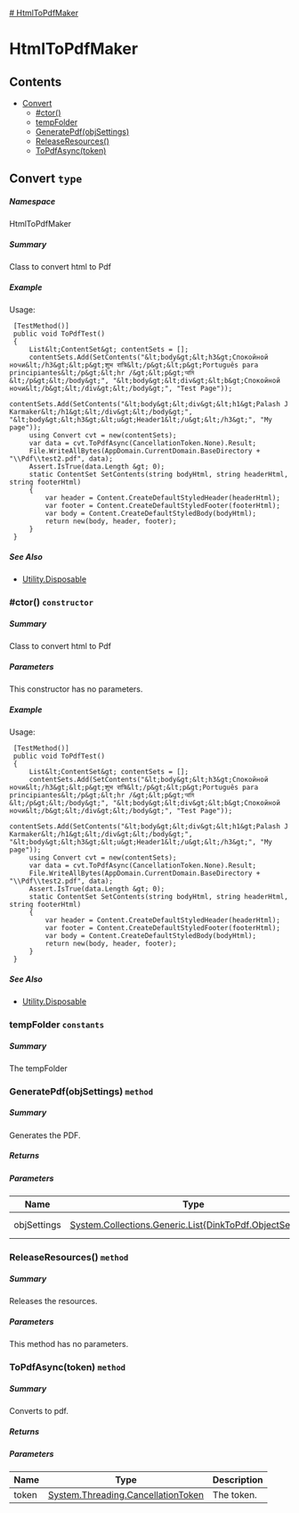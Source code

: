 [# HtmlToPdfMaker](https://github.com/PalashKarmaker/HtmlToPdfMaker/wiki)
<a name='assembly'></a>
# HtmlToPdfMaker

## Contents

- [Convert](#T-HtmlToPdfMaker-Convert 'HtmlToPdfMaker.Convert')
  - [#ctor()](#M-HtmlToPdfMaker-Convert-#ctor-System-Collections-Generic-IReadOnlyList{HtmlToPdfMaker-ContentSet},System-String,DinkToPdf-Orientation,DinkToPdf-PaperKind- 'HtmlToPdfMaker.Convert.#ctor(System.Collections.Generic.IReadOnlyList{HtmlToPdfMaker.ContentSet},System.String,DinkToPdf.Orientation,DinkToPdf.PaperKind)')
  - [tempFolder](#F-HtmlToPdfMaker-Convert-tempFolder 'HtmlToPdfMaker.Convert.tempFolder')
  - [GeneratePdf(objSettings)](#M-HtmlToPdfMaker-Convert-GeneratePdf-System-Collections-Generic-List{DinkToPdf-ObjectSettings}- 'HtmlToPdfMaker.Convert.GeneratePdf(System.Collections.Generic.List{DinkToPdf.ObjectSettings})')
  - [ReleaseResources()](#M-HtmlToPdfMaker-Convert-ReleaseResources 'HtmlToPdfMaker.Convert.ReleaseResources')
  - [ToPdfAsync(token)](#M-HtmlToPdfMaker-Convert-ToPdfAsync-System-Threading-CancellationToken- 'HtmlToPdfMaker.Convert.ToPdfAsync(System.Threading.CancellationToken)')

<a name='T-HtmlToPdfMaker-Convert'></a>
## Convert `type`

##### Namespace

HtmlToPdfMaker

##### Summary

Class to convert html to Pdf

##### Example

Usage:

```
 [TestMethod()]
 public void ToPdfTest()
 {
     List&lt;ContentSet&gt; contentSets = [];
     contentSets.Add(SetContents("&lt;body&gt;&lt;h3&gt;Спокойной ночи&lt;/h3&gt;&lt;p&gt;शुभ रात्रि&lt;/p&gt;&lt;p&gt;Português para principiantes&lt;/p&gt;&lt;hr /&gt;&lt;p&gt;আমি &lt;/p&gt;&lt;/body&gt;", "&lt;body&gt;&lt;div&gt;&lt;b&gt;Спокойной ночи&lt;/b&gt;&lt;/div&gt;&lt;/body&gt;", "Test Page"));
     contentSets.Add(SetContents("&lt;body&gt;&lt;div&gt;&lt;h1&gt;Palash J Karmaker&lt;/h1&gt;&lt;/div&gt;&lt;/body&gt;", "&lt;body&gt;&lt;h3&gt;&lt;u&gt;Header1&lt;/u&gt;&lt;/h3&gt;", "My page"));
     using Convert cvt = new(contentSets);
     var data = cvt.ToPdfAsync(CancellationToken.None).Result;
     File.WriteAllBytes(AppDomain.CurrentDomain.BaseDirectory + "\\Pdf\\test2.pdf", data);
     Assert.IsTrue(data.Length &gt; 0);
     static ContentSet SetContents(string bodyHtml, string headerHtml, string footerHtml)
     {
         var header = Content.CreateDefaultStyledHeader(headerHtml);
         var footer = Content.CreateDefaultStyledFooter(footerHtml);
         var body = Content.CreateDefaultStyledBody(bodyHtml);
         return new(body, header, footer);
     }
 }
```

##### See Also

- [Utility.Disposable](#T-Utility-Disposable 'Utility.Disposable')

<a name='M-HtmlToPdfMaker-Convert-#ctor-System-Collections-Generic-IReadOnlyList{HtmlToPdfMaker-ContentSet},System-String,DinkToPdf-Orientation,DinkToPdf-PaperKind-'></a>
### #ctor() `constructor`

##### Summary

Class to convert html to Pdf

##### Parameters

This constructor has no parameters.

##### Example

Usage:

```
 [TestMethod()]
 public void ToPdfTest()
 {
     List&lt;ContentSet&gt; contentSets = [];
     contentSets.Add(SetContents("&lt;body&gt;&lt;h3&gt;Спокойной ночи&lt;/h3&gt;&lt;p&gt;शुभ रात्रि&lt;/p&gt;&lt;p&gt;Português para principiantes&lt;/p&gt;&lt;hr /&gt;&lt;p&gt;আমি &lt;/p&gt;&lt;/body&gt;", "&lt;body&gt;&lt;div&gt;&lt;b&gt;Спокойной ночи&lt;/b&gt;&lt;/div&gt;&lt;/body&gt;", "Test Page"));
     contentSets.Add(SetContents("&lt;body&gt;&lt;div&gt;&lt;h1&gt;Palash J Karmaker&lt;/h1&gt;&lt;/div&gt;&lt;/body&gt;", "&lt;body&gt;&lt;h3&gt;&lt;u&gt;Header1&lt;/u&gt;&lt;/h3&gt;", "My page"));
     using Convert cvt = new(contentSets);
     var data = cvt.ToPdfAsync(CancellationToken.None).Result;
     File.WriteAllBytes(AppDomain.CurrentDomain.BaseDirectory + "\\Pdf\\test2.pdf", data);
     Assert.IsTrue(data.Length &gt; 0);
     static ContentSet SetContents(string bodyHtml, string headerHtml, string footerHtml)
     {
         var header = Content.CreateDefaultStyledHeader(headerHtml);
         var footer = Content.CreateDefaultStyledFooter(footerHtml);
         var body = Content.CreateDefaultStyledBody(bodyHtml);
         return new(body, header, footer);
     }
 }
```

##### See Also

- [Utility.Disposable](#T-Utility-Disposable 'Utility.Disposable')

<a name='F-HtmlToPdfMaker-Convert-tempFolder'></a>
### tempFolder `constants`

##### Summary

The tempFolder

<a name='M-HtmlToPdfMaker-Convert-GeneratePdf-System-Collections-Generic-List{DinkToPdf-ObjectSettings}-'></a>
### GeneratePdf(objSettings) `method`

##### Summary

Generates the PDF.

##### Returns



##### Parameters

| Name | Type | Description |
| ---- | ---- | ----------- |
| objSettings | [System.Collections.Generic.List{DinkToPdf.ObjectSettings}](http://msdn.microsoft.com/query/dev14.query?appId=Dev14IDEF1&l=EN-US&k=k:System.Collections.Generic.List 'System.Collections.Generic.List{DinkToPdf.ObjectSettings}') | The object settings. |

<a name='M-HtmlToPdfMaker-Convert-ReleaseResources'></a>
### ReleaseResources() `method`

##### Summary

Releases the resources.

##### Parameters

This method has no parameters.

<a name='M-HtmlToPdfMaker-Convert-ToPdfAsync-System-Threading-CancellationToken-'></a>
### ToPdfAsync(token) `method`

##### Summary

Converts to pdf.

##### Returns



##### Parameters

| Name | Type | Description |
| ---- | ---- | ----------- |
| token | [System.Threading.CancellationToken](http://msdn.microsoft.com/query/dev14.query?appId=Dev14IDEF1&l=EN-US&k=k:System.Threading.CancellationToken 'System.Threading.CancellationToken') | The token. |
